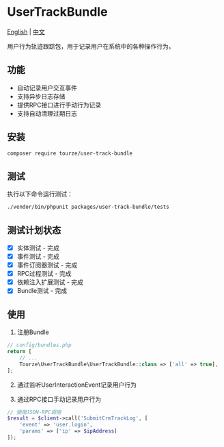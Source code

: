 # UserTrackBundle

[English](README.md) | [中文](README.zh-CN.md)

用户行为轨迹跟踪包，用于记录用户在系统中的各种操作行为。

## 功能

- 自动记录用户交互事件
- 支持异步日志存储
- 提供RPC接口进行手动行为记录
- 支持自动清理过期日志

## 安装

```bash
composer require tourze/user-track-bundle
```

## 测试

执行以下命令运行测试：

```bash
./vendor/bin/phpunit packages/user-track-bundle/tests
```

## 测试计划状态

- [x] 实体测试 - 完成
- [x] 事件测试 - 完成
- [x] 事件订阅器测试 - 完成
- [x] RPC过程测试 - 完成
- [x] 依赖注入扩展测试 - 完成
- [x] Bundle测试 - 完成

## 使用

1. 注册Bundle

```php
// config/bundles.php
return [
    // ...
    Tourze\UserTrackBundle\UserTrackBundle::class => ['all' => true],
];
```

2. 通过监听UserInteractionEvent记录用户行为

3. 通过RPC接口手动记录用户行为

```php
// 使用JSON-RPC调用
$result = $client->call('SubmitCrmTrackLog', [
    'event' => 'user.login',
    'params' => ['ip' => $ipAddress]
]);
```
